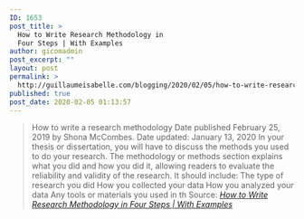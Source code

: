 ```yaml
---
ID: 1653
post_title: >
  How to Write Research Methodology in
  Four Steps | With Examples
author: gicomadmin
post_excerpt: ""
layout: post
permalink: >
  http://guillaumeisabelle.com/blogging/2020/02/05/how-to-write-research-methodology-in-four-steps-with-examples/
published: true
post_date: 2020-02-05 01:13:57
---
```

> How to write a research methodology Date published February 25, 2019 by Shona McCombes. Date updated: January 13, 2020 In your thesis or dissertation, you will have to discuss the methods you used to do your research. The methodology or methods section explains what you did and how you did it, allowing readers to evaluate the reliability and validity of the research. It should include: The type of research you did How you collected your data How you analyzed your data Any tools or materials you used in th Source: *[How to Write Research Methodology in Four Steps | With Examples][1]*

 [1]: https://www.scribbr.com/dissertation/methodology/